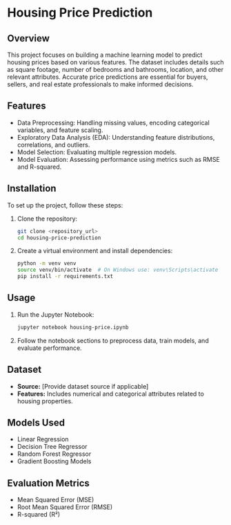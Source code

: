 # Housing Price Prediction

## Overview
This project focuses on building a machine learning model to predict housing prices based on various features. The dataset includes details such as square footage, number of bedrooms and bathrooms, location, and other relevant attributes. Accurate price predictions are essential for buyers, sellers, and real estate professionals to make informed decisions.

## Features
- Data Preprocessing: Handling missing values, encoding categorical variables, and feature scaling.
- Exploratory Data Analysis (EDA): Understanding feature distributions, correlations, and outliers.
- Model Selection: Evaluating multiple regression models.
- Model Evaluation: Assessing performance using metrics such as RMSE and R-squared.

## Installation
To set up the project, follow these steps:

1. Clone the repository:
   ```bash
   git clone <repository_url>
   cd housing-price-prediction
   ```
2. Create a virtual environment and install dependencies:
   ```bash
   python -m venv venv
   source venv/bin/activate  # On Windows use: venv\Scripts\activate
   pip install -r requirements.txt
   ```

## Usage
1. Run the Jupyter Notebook:
   ```bash
   jupyter notebook housing-price.ipynb
   ```
2. Follow the notebook sections to preprocess data, train models, and evaluate performance.

## Dataset
- **Source:** [Provide dataset source if applicable]
- **Features:** Includes numerical and categorical attributes related to housing properties.

## Models Used
- Linear Regression
- Decision Tree Regressor
- Random Forest Regressor
- Gradient Boosting Models

## Evaluation Metrics
- Mean Squared Error (MSE)
- Root Mean Squared Error (RMSE)
- R-squared (R²)
